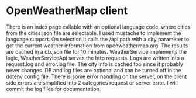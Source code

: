 # OpenWeatherMap client

There is an index page callable with an optional language code, where cities from the cities.json file are selectable. I used mustache to implement the language support. On selection it calls the /api path with a city parameter to get the current weather information from openweathermap.org. The results are cached in a db.json file for 10 minutes. WeatherService implements the logic, WeatherServiceApi serves the http requests. Logs are written into a request.log and error.log file. The city info is cached too since it probably never changes. DB and log files are optional and can be turned off in the dotenv config file. There is some error handling on the server, on the client side errors are simplified into 2 categories request or server error. I will commit the log files for documentation.

